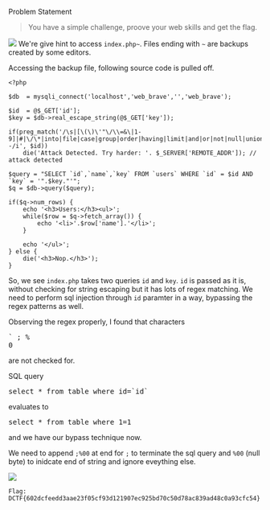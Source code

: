 Problem Statement
> You have a simple challenge, proove your web skills and get the flag.

![](https://ibin.co/3cNODtppuSkv.png)
We're give hint to access `index.php~`. Files ending with `~` are backups created by some editors.

Accessing the backup file, following source code is pulled off.
```
<?php

$db  = mysqli_connect('localhost','web_brave','','web_brave');

$id  = @$_GET['id'];
$key = $db->real_escape_string(@$_GET['key']);

if(preg_match('/\s|[\(\)\'"\/\\=&\|1-9]|#|\/\*|into|file|case|group|order|having|limit|and|or|not|null|union|select|from|where|--/i', $id))
    die('Attack Detected. Try harder: '. $_SERVER['REMOTE_ADDR']); // attack detected

$query = "SELECT `id`,`name`,`key` FROM `users` WHERE `id` = $id AND `key` = '".$key."'";
$q = $db->query($query);

if($q->num_rows) {
    echo '<h3>Users:</h3><ul>';
    while($row = $q->fetch_array()) {
        echo '<li>'.$row['name'].'</li>';
    }

    echo '</ul>';
} else {    
    die('<h3>Nop.</h3>');
}
```

So, we see `index.php` takes two queries `id` and `key`. `id` is passed as it is, without checking for string escaping but it has lots of regex matching. We need to perform sql injection through `id` paramter in a way, bypassing the regex patterns as well.

Observing the regex properly, I found that characters <pre>` ; % 0</pre> are not checked for.

SQL query <pre>select * from table where id=\`id\`</pre> evaluates to <pre>select * from table where 1=1</pre> and we have our bypass technique now.

We need to append `;%00` at end for `;` to terminate the sql query and `%00` (null byte) to inidcate end of string and ignore eveything else.

![](https://ibin.co/3cNOMdqUNFUr.png)

`Flag: DCTF{602dcfeedd3aae23f05cf93d121907ec925bd70c50d78ac839ad48c0a93cfc54}`
